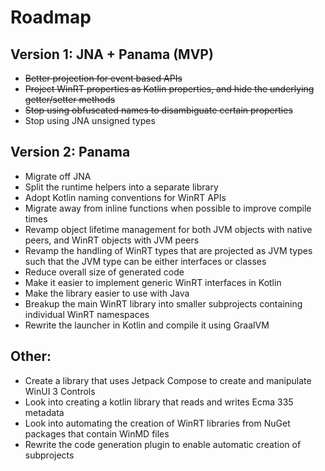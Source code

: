 # Roadmap 

## Version 1: JNA + Panama (MVP)

- ~~Better projection for event based APIs~~
- ~~Project WinRT properties as Kotlin properties, and hide the underlying getter/setter methods~~
- ~~Stop using obfuscated names to disambiguate certain properties~~
- Stop using JNA unsigned types

## Version 2: Panama

- Migrate off JNA
- Split the runtime helpers into a separate library
- Adopt Kotlin naming conventions for WinRT APIs
- Migrate away from inline functions when possible to improve compile times
- Revamp object lifetime management for both JVM objects with native peers, and WinRT objects with JVM peers
- Revamp the handling of WinRT types that are projected as JVM types such that the JVM type can be either interfaces or classes
- Reduce overall size of generated code
- Make it easier to implement generic WinRT interfaces in Kotlin
- Make the library easier to use with Java
- Breakup the main WinRT library into smaller subprojects containing individual WinRT namespaces
- Rewrite the launcher in Kotlin and compile it using GraalVM

## Other: 

- Create a library that uses Jetpack Compose to create and manipulate WinUI 3 Controls
- Look into creating a kotlin library that reads and writes Ecma 335 metadata
- Look into automating the creation of WinRT libraries from NuGet packages that contain WinMD files
- Rewrite the code generation plugin to enable automatic creation of subprojects 

